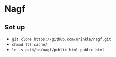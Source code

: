 # Nagf

## Set up

* `git clone https://github.com/Krinkle/nagf.git`
* `chmod 777 cache/`
* `ln -s path/to/nagf/public_html public_html`
